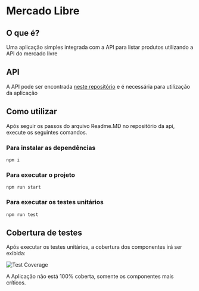 # Mercado Libre

## O que é?

Uma aplicação simples integrada com a API para listar produtos utilizando a API do mercado livre

## API

A API pode ser encontrada [neste repositório](https://github.com/BrunoBNascimento/mercado-libre-api) e é necessária para utilização da aplicação

## Como utilizar

Após seguir os passos do arquivo Readme.MD no repositório da api, execute os seguintes comandos.

### Para instalar as dependências

`npm i`

### Para executar o projeto

`npm run start`

### Para executar os testes unitários

`npm run test`

## Cobertura de testes

Após executar os testes unitários, a cobertura dos componentes irá ser exibida:

![Test Coverage](https://i.imgur.com/ptbeWsL.png)

A Aplicação não está 100% coberta, somente os componentes mais críticos.
